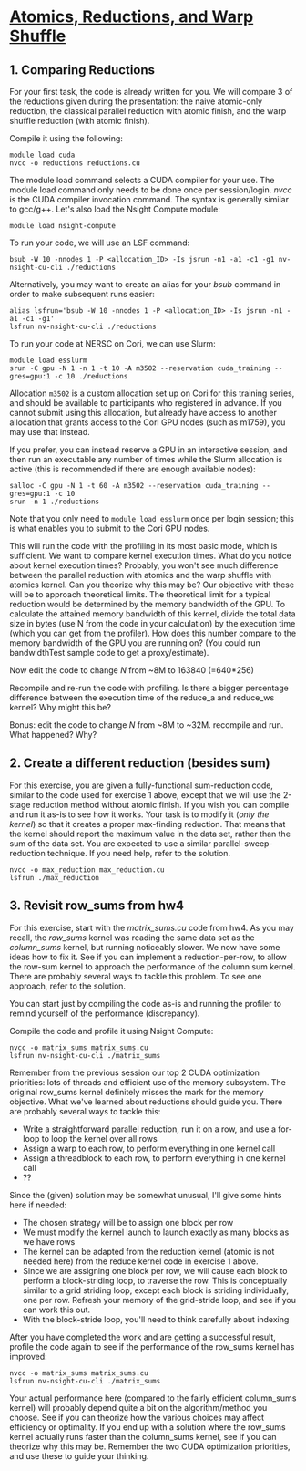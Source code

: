 # [Atomics, Reductions, and Warp Shuffle](https://www.olcf.ornl.gov/calendar/cuda-atomics-reductions-and-warp-shuffle/#tw-tab-content-3-1)

## **1. Comparing Reductions**

For your first task, the code is already written for you. We will compare 3 of the reductions given during the presentation: the naive atomic-only reduction, the classical parallel reduction with atomic finish, and the warp shuffle reduction (with atomic finish).

Compile it using the following:

```
module load cuda
nvcc -o reductions reductions.cu
```

The module load command selects a CUDA compiler for your use. The module load command only needs to be done once per session/login. *nvcc* is the CUDA compiler invocation command. The syntax is generally similar to gcc/g++. Let's also load the Nsight Compute module:

```
module load nsight-compute
```

To run your code, we will use an LSF command:

```
bsub -W 10 -nnodes 1 -P <allocation_ID> -Is jsrun -n1 -a1 -c1 -g1 nv-nsight-cu-cli ./reductions
```

Alternatively, you may want to create an alias for your *bsub* command in order to make subsequent runs easier:

```
alias lsfrun='bsub -W 10 -nnodes 1 -P <allocation_ID> -Is jsrun -n1 -a1 -c1 -g1'
lsfrun nv-nsight-cu-cli ./reductions
```

To run your code at NERSC on Cori, we can use Slurm:

```
module load esslurm
srun -C gpu -N 1 -n 1 -t 10 -A m3502 --reservation cuda_training --gres=gpu:1 -c 10 ./reductions
```

Allocation `m3502` is a custom allocation set up on Cori for this training series, and should be available to participants who registered in advance. If you cannot submit using this allocation, but already have access to another allocation that grants access to the Cori GPU nodes (such as m1759), you may use that instead.

If you prefer, you can instead reserve a GPU in an interactive session, and then run an executable any number of times while the Slurm allocation is active (this is recommended if there are enough available nodes):

```
salloc -C gpu -N 1 -t 60 -A m3502 --reservation cuda_training --gres=gpu:1 -c 10
srun -n 1 ./reductions
```

Note that you only need to `module load esslurm` once per login session; this is what enables you to submit to the Cori GPU nodes.

This will run the code with the profiling in its most basic mode, which is sufficient. We want to compare kernel execution times. What do you notice about kernel execution times? Probably, you won't see much difference between the parallel reduction with atomics and the warp shuffle with atomics kernel. Can you theorize why this may be? Our objective with these will be to approach theoretical limits. The theoretical limit for a typical reduction would be determined by the memory bandwidth of the GPU. To calculate the attained memory bandwidth of this kernel, divide the total data size in bytes (use N from the code in your calculation) by the execution time (which you can get from the profiler). How does this number compare to the memory bandwidth of the GPU you are running on? (You could run bandwidthTest sample code to get a proxy/estimate).

Now edit the code to change *N* from ~8M to 163840 (=640*256)

Recompile and re-run the code with profiling. Is there a bigger percentage difference between the execution time of the reduce_a and reduce_ws kernel? Why might this be?

Bonus: edit the code to change *N* from ~8M to ~32M.  recompile and run.  What happened? Why?

## **2. Create a different reduction (besides sum)**

For this exercise, you are given a fully-functional sum-reduction code, similar to the code used for exercise 1 above, except that we will use the 2-stage reduction method without atomic finish. If you wish you can compile and run it as-is to see how it works. Your task is to modify it (*only the kernel*) so that it creates a proper max-finding reduction. That means that the kernel should report the maximum value in the data set, rather than the sum of the data set. You are expected to use a similar parallel-sweep-reduction technique. If you need help, refer to the solution.

```
nvcc -o max_reduction max_reduction.cu
lsfrun ./max_reduction
```

## **3. Revisit row_sums from hw4**

For this exercise, start with the *matrix_sums.cu* code from hw4. As you may recall, the *row_sums* kernel was reading the same data set as the *column_sums* kernel, but running noticeably slower. We now have some ideas how to fix it. See if you can implement a reduction-per-row, to allow the row-sum kernel to approach the performance of the column sum kernel. There are probably several ways to tackle this problem. To see one approach, refer to the solution.

You can start just by compiling the code as-is and running the profiler to remind yourself of the performance (discrepancy).

Compile the code and profile it using Nsight Compute:

```
nvcc -o matrix_sums matrix_sums.cu
lsfrun nv-nsight-cu-cli ./matrix_sums
```

Remember from the previous session our top 2 CUDA optimization priorities: lots of threads and efficient use of the memory subsystem. The original row_sums kernel definitely misses the mark for the memory objective. What we've learned about reductions should guide you. There are probably several ways to tackle this:

 - Write a straightforward parallel reduction, run it on a row, and use a for-loop to loop the kernel over all rows
 - Assign a warp to each row, to perform everything in one kernel call
 - Assign a threadblock to each row, to perform everything in one kernel call
 - ??

Since the (given) solution may be somewhat unusual, I'll give some hints here if needed:

 - The chosen strategy will be to assign one block per row
 - We must modify the kernel launch to launch exactly as many blocks as we have rows
 - The kernel can be adapted from the reduction kernel (atomic is not needed here) from the reduce kernel code in exercise 1 above.
 - Since we are assigning one block per row, we will cause each block to perform a block-striding loop, to traverse the row.  This is conceptually similar to a grid striding loop, except each block is striding individually, one per row.  Refresh your memory of the grid-stride loop, and see if you can work this out.
 - With the block-stride loop, you'll need to think carefully about indexing

After you have completed the work and are getting a successful result, profile the code again to see if the performance of the row_sums kernel has improved:

```
nvcc -o matrix_sums matrix_sums.cu
lsfrun nv-nsight-cu-cli ./matrix_sums
```

Your actual performance here (compared to the fairly efficient column_sums kernel) will probably depend quite a bit on the algorithm/method you choose.  See if you can theorize how the various choices may affect efficiency or optimality. If you end up with a solution where the row_sums kernel actually runs faster than the column_sums kernel, see if you can theorize why this may be. Remember the two CUDA optimization priorities, and use these to guide your thinking.
